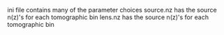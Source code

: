 ini file contains many of the parameter choices
source.nz has the source n(z)'s for each tomographic bin
lens.nz has the source n(z)'s for each tomographic bin

